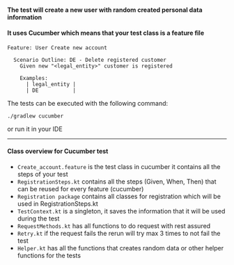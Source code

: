 #### The test will create a new user with random created personal data information

#### It uses Cucumber which means that your test class is a feature file

````
Feature: User Create new account

  Scenario Outline: DE - Delete registered customer
    Given new "<legal_entity>" customer is registered

    Examples:
      | legal_entity |
      | DE           |

````

The tests can be executed with the following command:

````
./gradlew cucumber 
````
or run it in your IDE

------------------------------------------------------

#### Class overview for Cucumber test
* `Create_account.feature` is the test class in cucumber it contains all the steps of your test
* `RegistrationSteps.kt` contains all the steps (Given, When, Then) that can be reused for every feature (cucumber)
* `Registration package` contains all classes for registration which will be used in RegistrationSteps.kt
* `TestContext.kt` is a singleton, it saves the information that it will be used during the test
* `RequestMethods.kt` has all functions to do request with rest assured
* `Retry.kt` if the request fails the rerun will try max 3 times to not fail the test
* `Helper.kt` has all the functions that creates random data or other helper functions for the tests
